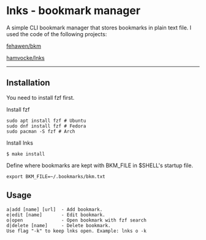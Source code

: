 # lnks - bookmark manager

A simple CLI bookmark manager that stores bookmarks in plain text file.
I used the code of the following projects:

[fehawen/bkm](https://github.com/fehawen/bkm)

[hamvocke/lnks](https://github.com/hamvocke/lnks)

------------

## Installation

You need to install fzf first.

Install fzf

```
sudo apt install fzf # Ubuntu
sudo dnf install fzf # Fedora
sudo pacman -S fzf # Arch
```

Install lnks

```
$ make install
```

Define where bookmarks are kept with BKM_FILE in $SHELL's startup file.

```
export BKM_FILE=~/.bookmarks/bkm.txt
```

## Usage

```
a|add [name] [url]  - Add bookmark.
e|edit [name]       - Edit bookmark.
o|open              - Open bookmark with fzf search
d|delete [name]     - Delete bookmark.
Use flag "-k" to keep lnks open. Example: lnks o -k

```
